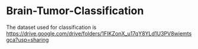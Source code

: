 # Brain-Tumor-Classification
The dataset used for classification is 
https://drive.google.com/drive/folders/1FIKZonX_u17qY8YLd1U3PV8wiemtsgca?usp=sharing
